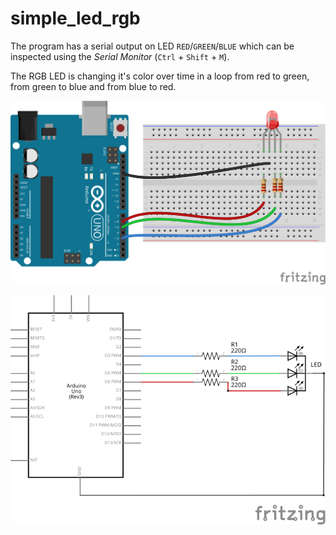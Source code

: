 # simple_led_rgb

The program has a serial output on LED `RED`/`GREEN`/`BLUE` which can be inspected using the *Serial Monitor* (`Ctrl` + `Shift` + `M`).

The RGB LED is changing it's color over time in a loop from red to green, from green to blue and from blue to red.

![](./breadboard_simple_led_rgb.svg)

![](./schema_simple_led_rgb.svg)

